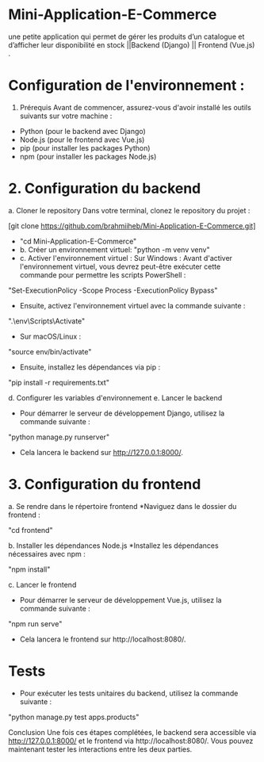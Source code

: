 # Mini-Application-E-Commerce
une petite application qui permet de gérer les produits d’un catalogue et d’afficher leur disponibilité en stock ||Backend (Django) || Frontend (Vue.js) .

# Configuration de l'environnement :
1. Prérequis
Avant de commencer, assurez-vous d'avoir installé les outils suivants sur votre machine :
* Python (pour le backend avec Django)
* Node.js (pour le frontend avec Vue.js)
* pip (pour installer les packages Python)
* npm (pour installer les packages Node.js)
# 2. Configuration du backend
a. Cloner le repository
Dans votre terminal, clonez le repository du projet :

[git clone https://github.com/brahmiiheb/Mini-Application-E-Commerce.git]
* "cd Mini-Application-E-Commerce"
* b. Créer un environnement virtuel: "python -m venv venv"
* c. Activer l'environnement virtuel :
  Sur Windows : Avant d'activer l'environnement virtuel, vous devrez peut-être exécuter cette commande pour permettre les scripts PowerShell :

"Set-ExecutionPolicy -Scope Process -ExecutionPolicy Bypass"

* Ensuite, activez l'environnement virtuel avec la commande suivante :

".\env\Scripts\Activate"

* Sur macOS/Linux :

"source env/bin/activate"

* Ensuite, installez les dépendances via pip :

"pip install -r requirements.txt"

d. Configurer les variables d'environnement
e. Lancer le backend
* Pour démarrer le serveur de développement Django, utilisez la commande suivante :

"python manage.py runserver"

+ Cela lancera le backend sur http://127.0.0.1:8000/.

# 3. Configuration du frontend
a. Se rendre dans le répertoire frontend
*Naviguez dans le dossier du frontend  :

"cd frontend"

b. Installer les dépendances Node.js
*Installez les dépendances nécessaires avec npm :

"npm install"

c. Lancer le frontend
* Pour démarrer le serveur de développement Vue.js, utilisez la commande suivante :

"npm run serve"
+ Cela lancera le frontend sur http://localhost:8080/.

# Tests
* Pour exécuter les tests unitaires du backend, utilisez la commande suivante :

"python manage.py test apps.products"

Conclusion
Une fois ces étapes complétées, le backend sera accessible via http://127.0.0.1:8000/ et le frontend via http://localhost:8080/. Vous pouvez maintenant tester les interactions entre les deux parties.
